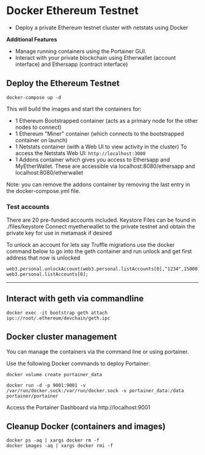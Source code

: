# Docker Ethereum Testnet

- Deploy a private Ethereum testnet cluster with netstats using Docker

**Additional Features**

- Manage running containers using the Portainer GUI.
- Interact with your private blockchain using Etherwallet (account interface) and Ethersapp (contract interface)

## Deploy the Ethereum Testnet

```
docker-compose up -d
```

This will build the images and start the containers for:

- 1 Ethereum Bootstrapped container (acts as a primary node for the other nodes to connect)
- 1 Ethereum "Miner" container (which connects to the bootstrapped container on launch)
- 1 Netstats container (with a Web UI to view activity in the cluster) To access the Netstats Web UI: `http://localhost:3000`
- 1 Addons container which gives you access to Ethersapp and MyEtherWallet. These are accessible via localhost:8080/ethersapp and localhost:8080/etherwallet

Note: you can remove the addons container by removing the last entry in the docker-compose.yml file.

### Test accounts

There are 20 pre-funded accounts included.
Keystore Files can be found in ./files/keystore
Connect myetherwallet to the private testnet and obtain the private key for use in metamask if desired

To unlock an account for lets say Truffle migrations
use the docker command below to go into the geth container and run unlock and get first address that now is unlocked

```
web3.personal.unlockAccount(web3.personal.listAccounts[0],"1234",15000);
web3.personal.listAccounts[0];
```

---

## Interact with geth via commandline

```
docker exec -it bootstrap geth attach ipc://root/.ethereum/devchain/geth.ipc
```

## Docker cluster management

You can manage the containers via the command line or using portainer.

Use the following Docker commands to deploy Portainer:

```
docker volume create portainer_data

docker run -d -p 9001:9001 -v /var/run/docker.sock:/var/run/docker.sock -v portainer_data:/data portainer/portainer
```

Access the Portainer Dashboard via http://localhost:9001

## Cleanup Docker (containers and images)

```
docker ps -aq | xargs docker rm -f
docker images -aq | xargs docker rmi -f
```
